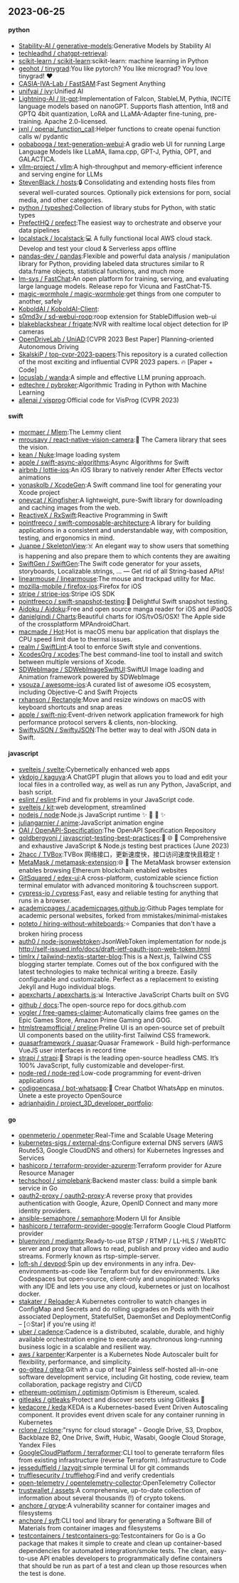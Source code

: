 ## 2023-06-25

#### python
* [Stability-AI / generative-models](https://github.com/Stability-AI/generative-models):Generative Models by Stability AI
* [techleadhd / chatgpt-retrieval](https://github.com/techleadhd/chatgpt-retrieval):
* [scikit-learn / scikit-learn](https://github.com/scikit-learn/scikit-learn):scikit-learn: machine learning in Python
* [geohot / tinygrad](https://github.com/geohot/tinygrad):You like pytorch? You like micrograd? You love tinygrad!
❤️
* [CASIA-IVA-Lab / FastSAM](https://github.com/CASIA-IVA-Lab/FastSAM):Fast Segment Anything
* [unifyai / ivy](https://github.com/unifyai/ivy):Unified AI
* [Lightning-AI / lit-gpt](https://github.com/Lightning-AI/lit-gpt):Implementation of Falcon, StableLM, Pythia, INCITE language models based on nanoGPT. Supports flash attention, Int8 and GPTQ 4bit quantization, LoRA and LLaMA-Adapter fine-tuning, pre-training. Apache 2.0-licensed.
* [jxnl / openai_function_call](https://github.com/jxnl/openai_function_call):Helper functions to create openai function calls w/ pydantic
* [oobabooga / text-generation-webui](https://github.com/oobabooga/text-generation-webui):A gradio web UI for running Large Language Models like LLaMA, llama.cpp, GPT-J, Pythia, OPT, and GALACTICA.
* [vllm-project / vllm](https://github.com/vllm-project/vllm):A high-throughput and memory-efficient inference and serving engine for LLMs
* [StevenBlack / hosts](https://github.com/StevenBlack/hosts):🔒
Consolidating and extending hosts files from several well-curated sources. Optionally pick extensions for porn, social media, and other categories.
* [python / typeshed](https://github.com/python/typeshed):Collection of library stubs for Python, with static types
* [PrefectHQ / prefect](https://github.com/PrefectHQ/prefect):The easiest way to orchestrate and observe your data pipelines
* [localstack / localstack](https://github.com/localstack/localstack):💻
A fully functional local AWS cloud stack. Develop and test your cloud & Serverless apps offline
* [pandas-dev / pandas](https://github.com/pandas-dev/pandas):Flexible and powerful data analysis / manipulation library for Python, providing labeled data structures similar to R data.frame objects, statistical functions, and much more
* [lm-sys / FastChat](https://github.com/lm-sys/FastChat):An open platform for training, serving, and evaluating large language models. Release repo for Vicuna and FastChat-T5.
* [magic-wormhole / magic-wormhole](https://github.com/magic-wormhole/magic-wormhole):get things from one computer to another, safely
* [KoboldAI / KoboldAI-Client](https://github.com/KoboldAI/KoboldAI-Client):
* [s0md3v / sd-webui-roop](https://github.com/s0md3v/sd-webui-roop):roop extension for StableDiffusion web-ui
* [blakeblackshear / frigate](https://github.com/blakeblackshear/frigate):NVR with realtime local object detection for IP cameras
* [OpenDriveLab / UniAD](https://github.com/OpenDriveLab/UniAD):[CVPR 2023 Best Paper] Planning-oriented Autonomous Driving
* [SkalskiP / top-cvpr-2023-papers](https://github.com/SkalskiP/top-cvpr-2023-papers):This repository is a curated collection of the most exciting and influential CVPR 2023 papers.
🔥
[Paper + Code]
* [locuslab / wanda](https://github.com/locuslab/wanda):A simple and effective LLM pruning approach.
* [edtechre / pybroker](https://github.com/edtechre/pybroker):Algorithmic Trading in Python with Machine Learning
* [allenai / visprog](https://github.com/allenai/visprog):Official code for VisProg (CVPR 2023)

#### swift
* [mormaer / Mlem](https://github.com/mormaer/Mlem):The Lemmy client
* [mrousavy / react-native-vision-camera](https://github.com/mrousavy/react-native-vision-camera):📸
The Camera library that sees the vision.
* [kean / Nuke](https://github.com/kean/Nuke):Image loading system
* [apple / swift-async-algorithms](https://github.com/apple/swift-async-algorithms):Async Algorithms for Swift
* [airbnb / lottie-ios](https://github.com/airbnb/lottie-ios):An iOS library to natively render After Effects vector animations
* [yonaskolb / XcodeGen](https://github.com/yonaskolb/XcodeGen):A Swift command line tool for generating your Xcode project
* [onevcat / Kingfisher](https://github.com/onevcat/Kingfisher):A lightweight, pure-Swift library for downloading and caching images from the web.
* [ReactiveX / RxSwift](https://github.com/ReactiveX/RxSwift):Reactive Programming in Swift
* [pointfreeco / swift-composable-architecture](https://github.com/pointfreeco/swift-composable-architecture):A library for building applications in a consistent and understandable way, with composition, testing, and ergonomics in mind.
* [Juanpe / SkeletonView](https://github.com/Juanpe/SkeletonView):☠️
An elegant way to show users that something is happening and also prepare them to which contents they are awaiting
* [SwiftGen / SwiftGen](https://github.com/SwiftGen/SwiftGen):The Swift code generator for your assets, storyboards, Localizable.strings, … — Get rid of all String-based APIs!
* [linearmouse / linearmouse](https://github.com/linearmouse/linearmouse):The mouse and trackpad utility for Mac.
* [mozilla-mobile / firefox-ios](https://github.com/mozilla-mobile/firefox-ios):Firefox for iOS
* [stripe / stripe-ios](https://github.com/stripe/stripe-ios):Stripe iOS SDK
* [pointfreeco / swift-snapshot-testing](https://github.com/pointfreeco/swift-snapshot-testing):📸
Delightful Swift snapshot testing.
* [Aidoku / Aidoku](https://github.com/Aidoku/Aidoku):Free and open source manga reader for iOS and iPadOS
* [danielgindi / Charts](https://github.com/danielgindi/Charts):Beautiful charts for iOS/tvOS/OSX! The Apple side of the crossplatform MPAndroidChart.
* [macmade / Hot](https://github.com/macmade/Hot):Hot is macOS menu bar application that displays the CPU speed limit due to thermal issues.
* [realm / SwiftLint](https://github.com/realm/SwiftLint):A tool to enforce Swift style and conventions.
* [XcodesOrg / xcodes](https://github.com/XcodesOrg/xcodes):The best command-line tool to install and switch between multiple versions of Xcode.
* [SDWebImage / SDWebImageSwiftUI](https://github.com/SDWebImage/SDWebImageSwiftUI):SwiftUI Image loading and Animation framework powered by SDWebImage
* [vsouza / awesome-ios](https://github.com/vsouza/awesome-ios):A curated list of awesome iOS ecosystem, including Objective-C and Swift Projects
* [rxhanson / Rectangle](https://github.com/rxhanson/Rectangle):Move and resize windows on macOS with keyboard shortcuts and snap areas
* [apple / swift-nio](https://github.com/apple/swift-nio):Event-driven network application framework for high performance protocol servers & clients, non-blocking.
* [SwiftyJSON / SwiftyJSON](https://github.com/SwiftyJSON/SwiftyJSON):The better way to deal with JSON data in Swift.

#### javascript
* [sveltejs / svelte](https://github.com/sveltejs/svelte):Cybernetically enhanced web apps
* [ykdojo / kaguya](https://github.com/ykdojo/kaguya):A ChatGPT plugin that allows you to load and edit your local files in a controlled way, as well as run any Python, JavaScript, and bash script.
* [eslint / eslint](https://github.com/eslint/eslint):Find and fix problems in your JavaScript code.
* [sveltejs / kit](https://github.com/sveltejs/kit):web development, streamlined
* [nodejs / node](https://github.com/nodejs/node):Node.js JavaScript runtime
✨
🐢
🚀
✨
* [juliangarnier / anime](https://github.com/juliangarnier/anime):JavaScript animation engine
* [OAI / OpenAPI-Specification](https://github.com/OAI/OpenAPI-Specification):The OpenAPI Specification Repository
* [goldbergyoni / javascript-testing-best-practices](https://github.com/goldbergyoni/javascript-testing-best-practices):📗
🌐
🚢
Comprehensive and exhaustive JavaScript & Node.js testing best practices (June 2023)
* [2hacc / TVBox](https://github.com/2hacc/TVBox):TVBox 网络接口，更新速度快，接口访问速度快且稳定！
* [MetaMask / metamask-extension](https://github.com/MetaMask/metamask-extension):🌐
🔌
The MetaMask browser extension enables browsing Ethereum blockchain enabled websites
* [GitSquared / edex-ui](https://github.com/GitSquared/edex-ui):A cross-platform, customizable science fiction terminal emulator with advanced monitoring & touchscreen support.
* [cypress-io / cypress](https://github.com/cypress-io/cypress):Fast, easy and reliable testing for anything that runs in a browser.
* [academicpages / academicpages.github.io](https://github.com/academicpages/academicpages.github.io):Github Pages template for academic personal websites, forked from mmistakes/minimal-mistakes
* [poteto / hiring-without-whiteboards](https://github.com/poteto/hiring-without-whiteboards):⭐️
Companies that don't have a broken hiring process
* [auth0 / node-jsonwebtoken](https://github.com/auth0/node-jsonwebtoken):JsonWebToken implementation for node.js http://self-issued.info/docs/draft-ietf-oauth-json-web-token.html
* [timlrx / tailwind-nextjs-starter-blog](https://github.com/timlrx/tailwind-nextjs-starter-blog):This is a Next.js, Tailwind CSS blogging starter template. Comes out of the box configured with the latest technologies to make technical writing a breeze. Easily configurable and customizable. Perfect as a replacement to existing Jekyll and Hugo individual blogs.
* [apexcharts / apexcharts.js](https://github.com/apexcharts/apexcharts.js):📊
Interactive JavaScript Charts built on SVG
* [github / docs](https://github.com/github/docs):The open-source repo for docs.github.com
* [vogler / free-games-claimer](https://github.com/vogler/free-games-claimer):Automatically claims free games on the Epic Games Store, Amazon Prime Gaming and GOG.
* [htmlstreamofficial / preline](https://github.com/htmlstreamofficial/preline):Preline UI is an open-source set of prebuilt UI components based on the utility-first Tailwind CSS framework.
* [quasarframework / quasar](https://github.com/quasarframework/quasar):Quasar Framework - Build high-performance VueJS user interfaces in record time
* [strapi / strapi](https://github.com/strapi/strapi):🚀
Strapi is the leading open-source headless CMS. It’s 100% JavaScript, fully customizable and developer-first.
* [node-red / node-red](https://github.com/node-red/node-red):Low-code programming for event-driven applications
* [codigoencasa / bot-whatsapp](https://github.com/codigoencasa/bot-whatsapp):🤖
Crear Chatbot WhatsApp en minutos. Únete a este proyecto OpenSource
* [adrianhajdin / project_3D_developer_portfolio](https://github.com/adrianhajdin/project_3D_developer_portfolio):

#### go
* [openmeterio / openmeter](https://github.com/openmeterio/openmeter):Real-Time and Scalable Usage Metering
* [kubernetes-sigs / external-dns](https://github.com/kubernetes-sigs/external-dns):Configure external DNS servers (AWS Route53, Google CloudDNS and others) for Kubernetes Ingresses and Services
* [hashicorp / terraform-provider-azurerm](https://github.com/hashicorp/terraform-provider-azurerm):Terraform provider for Azure Resource Manager
* [techschool / simplebank](https://github.com/techschool/simplebank):Backend master class: build a simple bank service in Go
* [oauth2-proxy / oauth2-proxy](https://github.com/oauth2-proxy/oauth2-proxy):A reverse proxy that provides authentication with Google, Azure, OpenID Connect and many more identity providers.
* [ansible-semaphore / semaphore](https://github.com/ansible-semaphore/semaphore):Modern UI for Ansible
* [hashicorp / terraform-provider-google](https://github.com/hashicorp/terraform-provider-google):Terraform Google Cloud Platform provider
* [bluenviron / mediamtx](https://github.com/bluenviron/mediamtx):Ready-to-use RTSP / RTMP / LL-HLS / WebRTC server and proxy that allows to read, publish and proxy video and audio streams. Formerly known as rtsp-simple-server.
* [loft-sh / devpod](https://github.com/loft-sh/devpod):Spin up dev environments in any infra. Dev-environments-as-code like Terraform but for dev environments. Like Codespaces but open-source, client-only and unopinionated: Works with any IDE and lets you use any cloud, kubernetes or just on localhost docker.
* [stakater / Reloader](https://github.com/stakater/Reloader):A Kubernetes controller to watch changes in ConfigMap and Secrets and do rolling upgrades on Pods with their associated Deployment, StatefulSet, DaemonSet and DeploymentConfig – [✩Star] if you're using it!
* [uber / cadence](https://github.com/uber/cadence):Cadence is a distributed, scalable, durable, and highly available orchestration engine to execute asynchronous long-running business logic in a scalable and resilient way.
* [aws / karpenter](https://github.com/aws/karpenter):Karpenter is a Kubernetes Node Autoscaler built for flexibility, performance, and simplicity.
* [go-gitea / gitea](https://github.com/go-gitea/gitea):Git with a cup of tea! Painless self-hosted all-in-one software development service, including Git hosting, code review, team collaboration, package registry and CI/CD
* [ethereum-optimism / optimism](https://github.com/ethereum-optimism/optimism):Optimism is Ethereum, scaled.
* [gitleaks / gitleaks](https://github.com/gitleaks/gitleaks):Protect and discover secrets using Gitleaks
🔑
* [kedacore / keda](https://github.com/kedacore/keda):KEDA is a Kubernetes-based Event Driven Autoscaling component. It provides event driven scale for any container running in Kubernetes
* [rclone / rclone](https://github.com/rclone/rclone):"rsync for cloud storage" - Google Drive, S3, Dropbox, Backblaze B2, One Drive, Swift, Hubic, Wasabi, Google Cloud Storage, Yandex Files
* [GoogleCloudPlatform / terraformer](https://github.com/GoogleCloudPlatform/terraformer):CLI tool to generate terraform files from existing infrastructure (reverse Terraform). Infrastructure to Code
* [jesseduffield / lazygit](https://github.com/jesseduffield/lazygit):simple terminal UI for git commands
* [trufflesecurity / trufflehog](https://github.com/trufflesecurity/trufflehog):Find and verify credentials
* [open-telemetry / opentelemetry-collector](https://github.com/open-telemetry/opentelemetry-collector):OpenTelemetry Collector
* [trustwallet / assets](https://github.com/trustwallet/assets):A comprehensive, up-to-date collection of information about several thousands (!) of crypto tokens.
* [anchore / grype](https://github.com/anchore/grype):A vulnerability scanner for container images and filesystems
* [anchore / syft](https://github.com/anchore/syft):CLI tool and library for generating a Software Bill of Materials from container images and filesystems
* [testcontainers / testcontainers-go](https://github.com/testcontainers/testcontainers-go):Testcontainers for Go is a Go package that makes it simple to create and clean up container-based dependencies for automated integration/smoke tests. The clean, easy-to-use API enables developers to programmatically define containers that should be run as part of a test and clean up those resources when the test is done.
